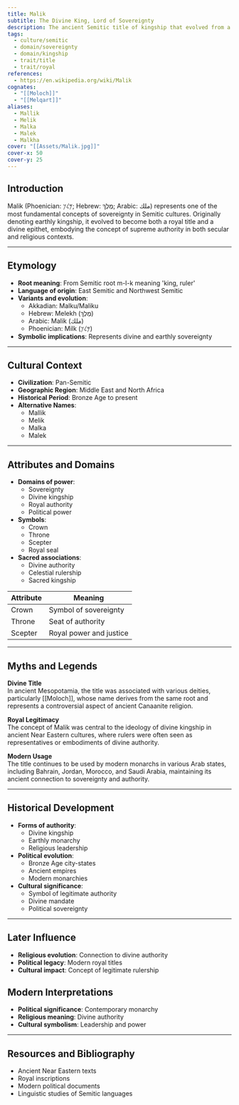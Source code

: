 ```yaml
---
title: Malik
subtitle: The Divine King, Lord of Sovereignty
description: The ancient Semitic title of kingship that evolved from a designation of earthly rule to divine authority across multiple cultures
tags:
  - culture/semitic
  - domain/sovereignty
  - domain/kingship
  - trait/title
  - trait/royal
references:
  - https://en.wikipedia.org/wiki/Malik
cognates:
  - "[[Moloch]]"
  - "[[Melqart]]"
aliases:
  - Mallik
  - Melik
  - Malka
  - Malek
  - Malkha
cover: "[[Assets/Malik.jpg]]"
cover-x: 50
cover-y: 25
---
```

## Introduction
Malik (Phoenician: 𐤌𐤋𐤊; Hebrew: מֶלֶךְ; Arabic: ملك) represents one of the most fundamental concepts of sovereignty in Semitic cultures. Originally denoting earthly kingship, it evolved to become both a royal title and a divine epithet, embodying the concept of supreme authority in both secular and religious contexts.

---

## Etymology

- **Root meaning**: From Semitic root m-l-k meaning 'king, ruler'
- **Language of origin**: East Semitic and Northwest Semitic
- **Variants and evolution**: 
  - Akkadian: Malku/Maliku
  - Hebrew: Melekh (מֶלֶךְ)
  - Arabic: Malik (ملك)
  - Phoenician: Milk (𐤌𐤋𐤊)
- **Symbolic implications**: Represents divine and earthly sovereignty

---

##  Cultural Context

- **Civilization**: Pan-Semitic
- **Geographic Region**: Middle East and North Africa
- **Historical Period**: Bronze Age to present
- **Alternative Names**:
  - Mallik
  - Melik
  - Malka
  - Malek

---

## Attributes and Domains

- **Domains of power**: 
  - Sovereignty
  - Divine kingship
  - Royal authority
  - Political power
- **Symbols**: 
  - Crown
  - Throne
  - Scepter
  - Royal seal
- **Sacred associations**: 
  - Divine authority
  - Celestial rulership
  - Sacred kingship

| Attribute | Meaning |
|-----------|----------|
| Crown | Symbol of sovereignty |
| Throne | Seat of authority |
| Scepter | Royal power and justice |

---

## Myths and Legends

**Divine Title**  
In ancient Mesopotamia, the title was associated with various deities, particularly [[Moloch]], whose name derives from the same root and represents a controversial aspect of ancient Canaanite religion.

**Royal Legitimacy**  
The concept of Malik was central to the ideology of divine kingship in ancient Near Eastern cultures, where rulers were often seen as representatives or embodiments of divine authority.

**Modern Usage**  
The title continues to be used by modern monarchs in various Arab states, including Bahrain, Jordan, Morocco, and Saudi Arabia, maintaining its ancient connection to sovereignty and authority.

---

## Historical Development

- **Forms of authority**: 
  - Divine kingship
  - Earthly monarchy
  - Religious leadership
- **Political evolution**: 
  - Bronze Age city-states
  - Ancient empires
  - Modern monarchies
- **Cultural significance**: 
  - Symbol of legitimate authority
  - Divine mandate
  - Political sovereignty

---

## Later Influence

- **Religious evolution**: Connection to divine authority
- **Political legacy**: Modern royal titles
- **Cultural impact**: Concept of legitimate rulership

## Modern Interpretations

- **Political significance**: Contemporary monarchy
- **Religious meaning**: Divine authority
- **Cultural symbolism**: Leadership and power

---

## Resources and Bibliography

- Ancient Near Eastern texts
- Royal inscriptions
- Modern political documents
- Linguistic studies of Semitic languages